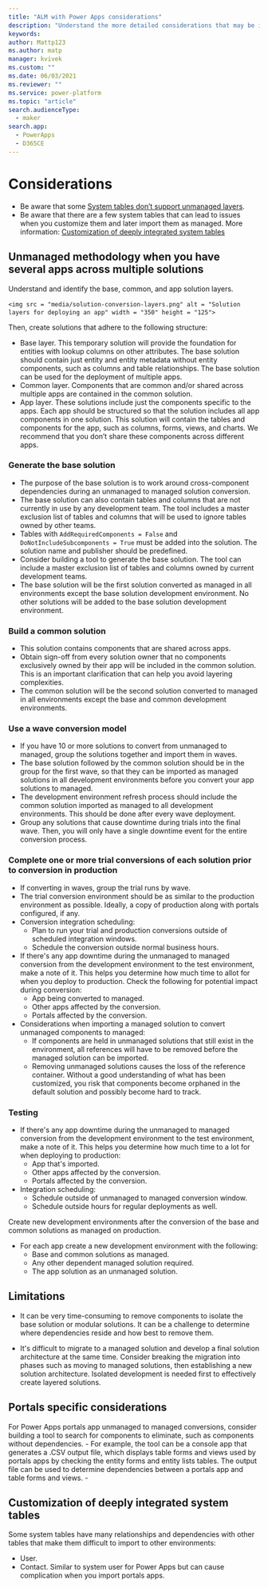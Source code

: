 ```yaml
---
title: "ALM with Power Apps considerations"
description: "Understand the more detailed considerations that may be involved with application lifecycle management in Power Apps."
keywords: 
author: Mattp123
ms.author: matp
manager: kvivek
ms.custom: ""
ms.date: 06/03/2021
ms.reviewer: ""
ms.service: power-platform
ms.topic: "article"
search.audienceType: 
  - maker
search.app: 
  - PowerApps
  - D365CE
---
```

# Considerations

   - Be aware that some [System tables don’t support unmanaged layers](#system-tables-that-dont-support-unmanaged-layers).
   - Be aware that there are a few system tables that can lead to issues when you customize them and later import them as managed. More information: [Customization of deeply integrated system tables](#customization-of-deeply-integrated-system-tables)

## Unmanaged methodology when you have several apps across multiple solutions

Understand and identify the base, common, and app solution layers.

    <img src = "media/solution-conversion-layers.png" alt = "Solution layers for deploying an app" width = "350" height = "125">

   Then, create solutions that adhere to the following structure:
   - Base layer. This temporary solution will provide the foundation for entities with lookup columns on other attributes. The base solution should contain just entity and entity metadata without entity components, such as columns and table relationships. The base solution can be used for the deployment of multiple apps.
   - Common layer. Components that are common and/or shared across multiple apps are contained in the common solution.
   - App layer. These solutions include just the components specific to the apps. Each app should be structured so that the solution includes all app components in one solution. This solution will contain the tables and components for the app, such as columns, forms, views, and charts. We recommend that you don’t share these components across different apps.
 
### Generate the base solution

   - The purpose of the base solution is to work around cross-component dependencies during an unmanaged to managed solution conversion.
   - The base solution can also contain tables and columns that are not currently in use by any development team. The tool includes a master exclusion list of tables and columns that will be used to ignore tables owned by other teams. 
   - Tables with `AddRequiredComponents = False` and  `DoNotIncludeSubcomponents = True` must be added into the solution. The solution name and publisher should be predefined. <!-- link for more info to dev docs for this? -->
   - Consider building a tool to generate the base solution. The tool can include a master exclusion list of tables and columns owned by current development teams.
   - The base solution will be the first solution converted as managed in all environments except the base solution development environment. No other solutions will be added to the base solution development environment.

### Build a common solution

   - This solution contains components that are shared across apps.
   - Obtain sign-off from every solution owner that no components exclusively owned by their app will be included in the common solution. This is an important clarification that can help you avoid layering complexities.
   - The common solution will be the second solution converted to managed in all environments except the base and common development environments.

### Use a wave conversion model

   - If you have 10 or more solutions to convert from unmanaged to managed, group the solutions together and import them in waves. 
   - The base solution followed by the common solution should be in the group for the first wave, so that they can be imported as managed solutions in all development environments before you convert your app solutions to managed.
   - The development environment refresh process should include the common solution imported as managed to all development environments. This should be done after every wave deployment. 
   - Group any solutions that cause downtime during trials into the final wave. Then, you will only have a single downtime event for the entire conversion process.

### Complete one or more trial conversions of each solution prior to conversion in production

   - If converting in waves, group the trial runs by wave.
   - The trial conversion environment should be as similar to the production environment as possible. Ideally, a copy of production along with portals configured, if any.
   - Conversion integration scheduling:
      - Plan to run your trial and production conversions outside of scheduled integration windows.
      - Schedule the conversion outside normal business hours.
   - If there's any app downtime during the unmanaged to managed conversion from the development environment to the test environment, make a note of it. This helps you determine how much time to allot for when you deploy to production. Check the following for potential impact during conversion:
      - App being converted to managed.
      - Other apps affected by the conversion.
      - Portals affected by the conversion.
   - Considerations when importing a managed solution to convert unmanaged components to managed:
      - If components are held in unmanaged solutions that still exist in the environment, all references will have to be removed before the managed solution can be imported.
      - Removing unmanaged solutions causes the loss of the reference container. Without a good understanding of what has been customized, you risk that components become orphaned in the default solution and possibly become hard to track.

### Testing
 
  - If there's any app downtime during the unmanaged to managed conversion from the development environment to the test environment, make a note of it. This helps you determine how much time to a lot for when deploying to production:
      - App that's imported.
      - Other apps affected by the conversion.
      - Portals affected by the conversion.
   - Integration scheduling:
      - Schedule outside of unmanaged to managed conversion window.
      - Schedule outside hours for regular deployments as well.

Create new development environments after the conversion of the base and common solutions as managed on production. 
   - For each app create a new development environment with the following:
      - Base and common solutions as managed.
      - Any other dependent managed solution required.
      - The app solution as an unmanaged solution.

## Limitations

- It can be very time-consuming to remove components to isolate the base solution or modular solutions. It can be a challenge to determine where dependencies reside and how best to remove them.

- It's difficult to migrate to a managed solution and
    develop a final solution architecture at the same time. Consider breaking the migration into phases such as moving to managed solutions, then establishing a new solution architecture. Isolated development is needed first to effectively create layered solutions.

## Portals specific considerations

For Power Apps portals app unmanaged to managed conversions, consider building a tool to search for components to eliminate, such as components without dependencies.
    - For example, the tool can be a console app that generates a .CSV output file, which displays table forms and views used by portals apps by checking the entity forms and entity lists tables. The output file can be used to determine dependencies between a portals app and table forms and views.
    - 


<!-- these are considered bugs so remove
## System tables that don’t support unmanaged layers

If customized in unmanaged solutions, the managed component must be deleted for the following system tables:

- Attribute maps.
- Access team templates.  -->

## Customization of deeply integrated system tables

Some system tables have many relationships and dependencies with other tables that make them difficult to import to other environments:
- User.
- Contact. Similar to system user for Power Apps but can cause complication when you import  portals apps.  
